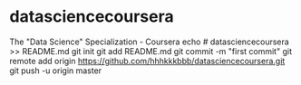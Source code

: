 # datasciencecoursera
The "Data Science" Specialization - Coursera
echo # datasciencecoursera >> README.md
git init
git add README.md
git commit -m "first commit"
git remote add origin https://github.com/hhhkkkbbb/datasciencecoursera.git
git push -u origin master
